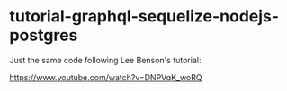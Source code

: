 # tutorial-graphql-sequelize-nodejs-postgres

Just the same code following Lee Benson's tutorial:

https://www.youtube.com/watch?v=DNPVqK_woRQ
